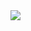 <img src="https://dacon.s3.ap-northeast-2.amazonaws.com/attach/talkboard/1/78412/1662182545256141.png">
